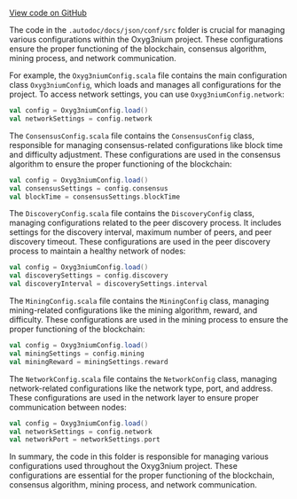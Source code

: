 [View code on GitHub](https://github.com/oxyg3nium/oxyg3nium/.autodoc/docs/json/conf/src)

The code in the `.autodoc/docs/json/conf/src` folder is crucial for managing various configurations within the Oxyg3nium project. These configurations ensure the proper functioning of the blockchain, consensus algorithm, mining process, and network communication.

For example, the `Oxyg3niumConfig.scala` file contains the main configuration class `Oxyg3niumConfig`, which loads and manages all configurations for the project. To access network settings, you can use `Oxyg3niumConfig.network`:

```scala
val config = Oxyg3niumConfig.load()
val networkSettings = config.network
```

The `ConsensusConfig.scala` file contains the `ConsensusConfig` class, responsible for managing consensus-related configurations like block time and difficulty adjustment. These configurations are used in the consensus algorithm to ensure the proper functioning of the blockchain:

```scala
val config = Oxyg3niumConfig.load()
val consensusSettings = config.consensus
val blockTime = consensusSettings.blockTime
```

The `DiscoveryConfig.scala` file contains the `DiscoveryConfig` class, managing configurations related to the peer discovery process. It includes settings for the discovery interval, maximum number of peers, and peer discovery timeout. These configurations are used in the peer discovery process to maintain a healthy network of nodes:

```scala
val config = Oxyg3niumConfig.load()
val discoverySettings = config.discovery
val discoveryInterval = discoverySettings.interval
```

The `MiningConfig.scala` file contains the `MiningConfig` class, managing mining-related configurations like the mining algorithm, reward, and difficulty. These configurations are used in the mining process to ensure the proper functioning of the blockchain:

```scala
val config = Oxyg3niumConfig.load()
val miningSettings = config.mining
val miningReward = miningSettings.reward
```

The `NetworkConfig.scala` file contains the `NetworkConfig` class, managing network-related configurations like the network type, port, and address. These configurations are used in the network layer to ensure proper communication between nodes:

```scala
val config = Oxyg3niumConfig.load()
val networkSettings = config.network
val networkPort = networkSettings.port
```

In summary, the code in this folder is responsible for managing various configurations used throughout the Oxyg3nium project. These configurations are essential for the proper functioning of the blockchain, consensus algorithm, mining process, and network communication.
